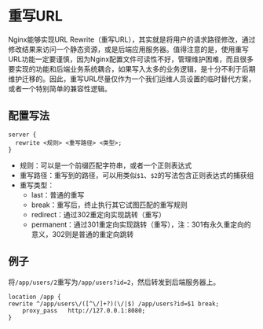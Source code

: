# 重写URL

Nginx能够实现URL Rewrite（重写URL），其实就是将用户的请求路径修改，通过修改结果来访问一个静态资源，或是后端应用服务器。值得注意的是，使用重写URL功能一定要谨慎，因为Nginx配置文件可读性不好，管理维护困难，而且很多要实现的功能和后端业务系统耦合，如果写入太多的业务逻辑，是十分不利于后期维护迁移的。因此，重写URL尽量仅作为一个我们运维人员设置的临时替代方案，或者一个特别简单的兼容性逻辑。

## 配置写法

```
server {
  rewrite <规则> <重写路径> <类型>;
}
```

* 规则：可以是一个前缀匹配字符串，或者一个正则表达式
* 重写路径：重写到的路径，可以用类似`$1`、`$2`的写法包含正则表达式的捕获组
* 重写类型：
  * last：普通的重写
  * break：重写后，终止执行其它试图匹配的重写规则
  * redirect：通过302重定向实现跳转（重写）
  * permanent：通过301重定向实现跳转（重写），注：301有永久重定向的意义，302则是普通的重定向跳转

## 例子

将`/app/users/2`重写为`/app/users?id=2`，然后转发到后端服务器上。

```
location /app {
rewrite ^/app/users\/([^\/]+?)(\/|$) /app/users?id=$1 break;
    proxy_pass   http://127.0.0.1:8080;
}
```

